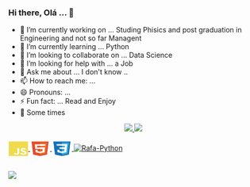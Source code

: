 ### Hi there, Olá ... 👋

- 🔭 I’m currently working on ... Studing Phisics and post graduation in Engineering and not so far Managent 
- 🌱 I’m currently learning ... Python
- 👯 I’m looking to collaborate on ... Data Science
- 🤔 I’m looking for help with ... a Job
- 💬 Ask me about ... I don't know .. 
- 📫 How to reach me: ...
- 😄 Pronouns: ...
- ⚡ Fun fact: ... Read and Enjoy 
- 🍺 Some times 

<div align="center">
  <a href="https://github.com/joaoflorentino">
  <img height="180em" src="https://github-readme-stats.vercel.app/api?username=joaoflorentino&show_icons=true&theme=gruvbox&include_all_commits=true&count_private=true"/>
  <img height="180em" src="https://github-readme-stats.vercel.app/api/top-langs/?username=joaoflorentino&layout=compact&langs_count=7&theme=gruvebox"/>
</div>
</div>
<div style="display: inline_block"><br>
  <img align="center" alt="Rafa-Js" height="30" width="40" src="https://raw.githubusercontent.com/devicons/devicon/master/icons/javascript/javascript-plain.svg">
  <img align="center" alt="Rafa-HTML" height="30" width="40" src="https://raw.githubusercontent.com/devicons/devicon/master/icons/html5/html5-original.svg">
  <img align="center" alt="Rafa-CSS" height="30" width="40" src="https://raw.githubusercontent.com/devicons/devicon/master/icons/css3/css3-original.svg">
  <img alingn="center" alt="Rafa-Python" height="40" widht="50" src="https://cdn.jsdelivr.net/gh/devicons/devicon/icons/python/python-original-wordmark.svg" />
          
</div>

##
<div>
<a href="https://www.linkedin.com/in/jo%C3%A3o-luis-calmon-florentino-0a4a8b49/" target="_blank"><img src="https://img.shields.io/badge/LinkedIn-0077B5?style=for-the-badge&logo=linkedin&logoColor=white" target="_blank"></a> 
</div>
